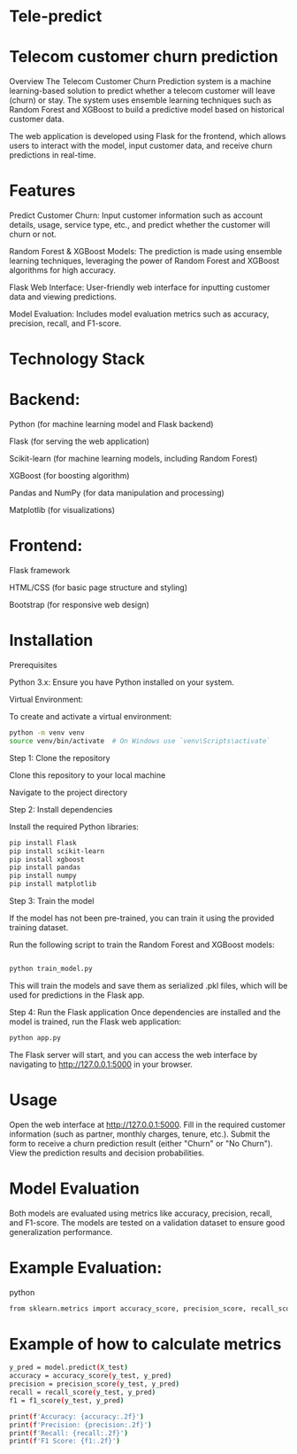 # Tele-predict
# Telecom customer churn prediction 

Overview
The Telecom Customer Churn Prediction system is a machine learning-based solution to predict whether a telecom customer will leave (churn) or stay. The system uses ensemble learning techniques such as Random Forest and XGBoost to build a predictive model based on historical customer data.

The web application is developed using Flask for the frontend, which allows users to interact with the model, input customer data, and receive churn predictions in real-time.

# Features
Predict Customer Churn: Input customer information such as account details, usage, service type, etc., and predict whether the customer will churn or not.

Random Forest & XGBoost Models: The prediction is made using ensemble learning techniques, leveraging the power of Random Forest and XGBoost algorithms for high accuracy.

Flask Web Interface: User-friendly web interface for inputting customer data and viewing predictions.

Model Evaluation: Includes model evaluation metrics such as accuracy, precision, recall, and F1-score.

# Technology Stack

# Backend:
Python (for machine learning model and Flask backend)

Flask (for serving the web application)

Scikit-learn (for machine learning models, including Random Forest)

XGBoost (for boosting algorithm)

Pandas and NumPy (for data manipulation and processing)

Matplotlib (for visualizations)

# Frontend:
Flask framework 

HTML/CSS (for basic page structure and styling)

Bootstrap (for responsive web design)

# Installation
Prerequisites

Python 3.x: Ensure you have Python installed on your system.

Virtual Environment: 

To create and activate a virtual environment:

```bash
python -m venv venv
source venv/bin/activate  # On Windows use `venv\Scripts\activate`
```
Step 1: Clone the repository

Clone this repository to your local machine

Navigate to the project directory

Step 2: Install dependencies

Install the required Python libraries:

```bash
pip install Flask
pip install scikit-learn
pip install xgboost
pip install pandas
pip install numpy
pip install matplotlib
```
Step 3: Train the model 

If the model has not been pre-trained, you can train it using the provided training dataset.

Run the following script to train the Random Forest and XGBoost models:

```bash

python train_model.py
```
This will train the models and save them as serialized .pkl files, which will be used for predictions in the Flask app.

Step 4: Run the Flask application
Once dependencies are installed and the model is trained, run the Flask web application:

```bash
python app.py
```
The Flask server will start, and you can access the web interface by navigating to http://127.0.0.1:5000 in your browser.

# Usage
Open the web interface at http://127.0.0.1:5000.
Fill in the required customer information (such as partner, monthly charges, tenure, etc.).
Submit the form to receive a churn prediction result (either "Churn" or "No Churn").
View the prediction results and decision probabilities.

# Model Evaluation
Both models are evaluated using metrics like accuracy, precision, recall, and F1-score. The models are tested on a validation dataset to ensure good generalization performance.

# Example Evaluation:

python
```bash
from sklearn.metrics import accuracy_score, precision_score, recall_score, f1_score
```
# Example of how to calculate metrics
```bash
y_pred = model.predict(X_test)
accuracy = accuracy_score(y_test, y_pred)
precision = precision_score(y_test, y_pred)
recall = recall_score(y_test, y_pred)
f1 = f1_score(y_test, y_pred)

print(f'Accuracy: {accuracy:.2f}')
print(f'Precision: {precision:.2f}')
print(f'Recall: {recall:.2f}')
print(f'F1 Score: {f1:.2f}')
```
